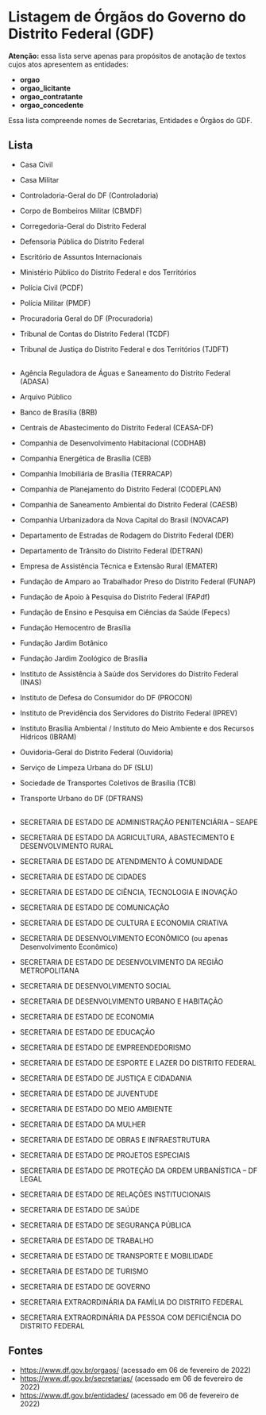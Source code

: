 # Listagem de Órgãos do Governo do Distrito Federal (GDF)

**Atenção:** essa lista serve apenas para propósitos de anotação de textos cujos atos apresentem as entidades:
- **orgao**
- **orgao_licitante**
- **orgao_contratante** 
- **orgao_concedente** 

Essa lista compreende nomes de Secretarias, Entidades e Órgãos do GDF.

## Lista

- Casa Civil
- Casa Militar
- Controladoria-Geral do DF (Controladoria)
- Corpo de Bombeiros Militar (CBMDF)
- Corregedoria-Geral do Distrito Federal
- Defensoria Pública do Distrito Federal
- Escritório de Assuntos Internacionais
- Ministério Público do Distrito Federal e dos Territórios
- Polícia Civil (PCDF)
- Polícia Militar (PMDF)
- Procuradoria Geral do DF (Procuradoria)
- Tribunal de Contas do Distrito Federal (TCDF)
- Tribunal de Justiça do Distrito Federal e dos Territórios (TJDFT)<br><br>


- Agência Reguladora de Águas e Saneamento do Distrito Federal (ADASA)
- Arquivo Público
- Banco de Brasília (BRB)
- Centrais de Abastecimento do Distrito Federal (CEASA-DF)
- Companhia de Desenvolvimento Habitacional (CODHAB)
- Companhia Energética de Brasília (CEB)
- Companhia Imobiliária de Brasília (TERRACAP)
- Companhia de Planejamento do Distrito Federal (CODEPLAN)
- Companhia de Saneamento Ambiental do Distrito Federal (CAESB)
- Companhia Urbanizadora da Nova Capital do Brasil (NOVACAP)
- Departamento de Estradas de Rodagem do Distrito Federal (DER)
- Departamento de Trânsito do Distrito Federal (DETRAN)
- Empresa de Assistência Técnica e Extensão Rural (EMATER)
- Fundação de Amparo ao Trabalhador Preso do Distrito Federal (FUNAP)
- Fundação de Apoio à Pesquisa do Distrito Federal (FAPdf)
- Fundação de Ensino e Pesquisa em Ciências da Saúde (Fepecs)
- Fundação Hemocentro de Brasília
- Fundação Jardim Botânico
- Fundação Jardim Zoológico de Brasília
- Instituto de Assistência à Saúde dos Servidores do Distrito Federal (INAS)
- Instituto de Defesa do Consumidor do DF (PROCON)
- Instituto de Previdência dos Servidores do Distrito Federal (IPREV)
- Instituto Brasília Ambiental / Instituto do Meio Ambiente e dos Recursos Hídricos (IBRAM)
- Ouvidoria-Geral do Distrito Federal (Ouvidoria)
- Serviço de Limpeza Urbana do DF (SLU)
- Sociedade de Transportes Coletivos de Brasília (TCB)
- Transporte Urbano do DF (DFTRANS)<br><br>


- SECRETARIA DE ESTADO DE ADMINISTRAÇÃO PENITENCIÁRIA – SEAPE
- SECRETARIA DE ESTADO DA AGRICULTURA, ABASTECIMENTO E DESENVOLVIMENTO RURAL
- SECRETARIA DE ESTADO DE ATENDIMENTO À COMUNIDADE
- SECRETARIA DE ESTADO DE CIDADES
- SECRETARIA DE ESTADO DE CIÊNCIA, TECNOLOGIA E INOVAÇÃO
- SECRETARIA DE ESTADO DE COMUNICAÇÃO
- SECRETARIA DE ESTADO DE CULTURA E ECONOMIA CRIATIVA
- SECRETARIA DE DESENVOLVIMENTO ECONÔMICO (ou apenas Desenvolvimento Econômico)
- SECRETARIA DE ESTADO DE DESENVOLVIMENTO DA REGIÃO METROPOLITANA
- SECRETARIA DE DESENVOLVIMENTO SOCIAL
- SECRETARIA DE DESENVOLVIMENTO URBANO E HABITAÇÃO
- SECRETARIA DE ESTADO DE ECONOMIA
- SECRETARIA DE ESTADO DE EDUCAÇÃO
- SECRETARIA DE ESTADO DE EMPREENDEDORISMO
- SECRETARIA DE ESTADO DE ESPORTE E LAZER DO DISTRITO FEDERAL
- SECRETARIA DE ESTADO DE JUSTIÇA E CIDADANIA
- SECRETARIA DE ESTADO DE JUVENTUDE
- SECRETARIA DE ESTADO DO MEIO AMBIENTE
- SECRETARIA DE ESTADO DA MULHER
- SECRETARIA DE ESTADO DE OBRAS E INFRAESTRUTURA
- SECRETARIA DE ESTADO DE PROJETOS ESPECIAIS
- SECRETARIA DE ESTADO DE PROTEÇÃO DA ORDEM URBANÍSTICA – DF LEGAL
- SECRETARIA DE ESTADO DE RELAÇÕES INSTITUCIONAIS
- SECRETARIA DE ESTADO DE SAÚDE
- SECRETARIA DE ESTADO DE SEGURANÇA PÚBLICA
- SECRETARIA DE ESTADO DE TRABALHO
- SECRETARIA DE ESTADO DE TRANSPORTE E MOBILIDADE
- SECRETARIA DE ESTADO DE TURISMO
- SECRETARIA DE ESTADO DE GOVERNO
- SECRETARIA EXTRAORDINÁRIA DA FAMÍLIA DO DISTRITO FEDERAL
- SECRETARIA EXTRAORDINÁRIA DA PESSOA COM DEFICIÊNCIA DO DISTRITO FEDERAL

## Fontes

- https://www.df.gov.br/orgaos/ (acessado em 06 de fevereiro de 2022)
- https://www.df.gov.br/secretarias/ (acessado em 06 de fevereiro de 2022)
- https://www.df.gov.br/entidades/ (acessado em 06 de fevereiro de 2022)
